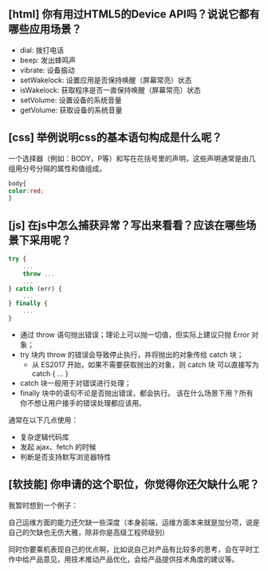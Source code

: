 ## [html] 你有用过HTML5的Device API吗？说说它都有哪些应用场景？

* dial: 拨打电话
* beep: 发出蜂鸣声
* vibrate: 设备振动
* setWakelock: 设置应用是否保持唤醒（屏幕常亮）状态
* isWakelock: 获取程序是否一直保持唤醒（屏幕常亮）状态
* setVolume: 设置设备的系统音量
* getVolume: 获取设备的系统音量

## [css] 举例说明css的基本语句构成是什么呢？

一个选择器（例如：BODY，P等）和写在花括号里的声明，这些声明通常是由几组用分号分隔的属性和值组成。
```css
body{
color:red;
}
```

## [js] 在js中怎么捕获异常？写出来看看？应该在哪些场景下采用呢？

```javascript
try {
    ...
    throw ...
    ...
} catch (err) {
    ...
} finally {
    ...
}
```
* 通过 throw 语句抛出错误；理论上可以抛一切值，但实际上建议只抛 Error 对象；
* try 块内 throw 的错误会导致停止执行，并将抛出的对象传给 catch 块；
    * 从 ES2017 开始，如果不需要获取抛出的对象，则 catch 块 可以直接写为 catch { ... }
* catch 块一般用于对错误进行处理；
* finally 块中的语句不论是否抛出错误，都会执行。
该在什么场景下用？所有你不想让用户接手的错误处理都应该用。

通常在以下几点使用：

* 复杂逻辑代码库
* 发起 ajax、fetch 的时候
* 判断是否支持默写浏览器特性

## [软技能] 你申请的这个职位，你觉得你还欠缺什么呢？

我暂时想到一个例子：

自己运维方面的能力还欠缺一些深度（本身前端，运维方面本来就是加分项，说是自己的欠缺也无伤大雅，除非你是高级工程师级别）

同时你要乘机表现自己的优点啊，比如说自己对产品有比较多的思考，会在平时工作中给产品意见，用技术推动产品优化，会给产品提供技术角度的建议等。
